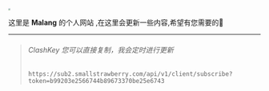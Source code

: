 <img src="D:\CodeFile\malangSelf.github.io\images\0d3d457941d82540357d65ecca54c785538ab4df.jpg" style="zoom: 25%;" />

这里是 **Malang** 的个人网站 ,在这里会更新一些内容,希望有您需要的🥸

<hr>

> ###### ClashKey 您可以直接复制，我会定时进行更新
>
> ```
> https://sub2.smallstrawberry.com/api/v1/client/subscribe?token=b99203e2566744b89673370be25e6743
> ```
